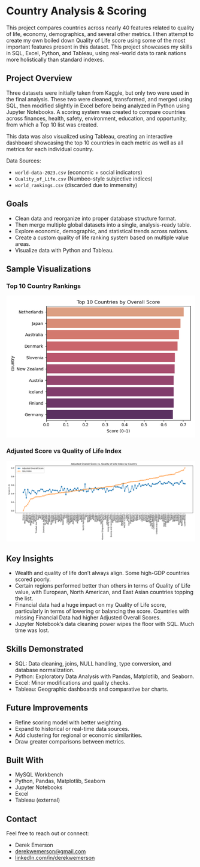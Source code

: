 # Country Analysis & Scoring

This project compares countries across nearly 40 features related to quality of life, economy, demographics, and several other metrics. I then attempt to create my own boiled down Quality of Life score using some of the most important features present in this dataset. This project showcases my skills in SQL, Excel, Python, and Tableau, using real-world data to rank nations more holistically than standard indexes.

## Project Overview

Three datasets were initially taken from Kaggle, but only two were used in the final analysis. These two were cleaned, transformed, and merged using SQL, then modified slightly in Excel before being analyzed in Python using Jupyter Notebooks. A scoring system was created to compare countries across finances, health, safety, environment, education, and opportunity, from which a Top 10 list was created. 

This data was also visualized using Tableau, creating an interactive dashboard showcasing the top 10 countries in each metric as well as all metrics for each individual country.

Data Sources:
- `world-data-2023.csv` (economic + social indicators)
- `Quality_of_Life.csv` (Numbeo-style subjective indices)
- `world_rankings.csv` (discarded due to immensity)

## Goals

- Clean data and reorganize into proper database structure format.
- Then merge multiple global datasets into a single, analysis-ready table.
- Explore economic, demographic, and statistical trends across nations.
- Create a custom quality of life ranking system based on multiple value areas.
- Visualize data with Python and Tableau.

## Sample Visualizations

### Top 10 Country Rankings
![Top 10 Bar Graph](Visuals/top10.png)

### Adjusted Score vs Quality of Life Index
![Comparison Chart](Visuals/comparison-sort-by-QoL.png)

## Key Insights

- Wealth and quality of life don’t always align. Some high-GDP countries scored poorly.
- Certain regions performed better than others in terms of Quality of Life value, with European, North American, and East Asian countries topping the list.
- Financial data had a huge impact on my Quality of Life score, particularly in terms of lowering or balancing the score. Countries with missing Financial Data had higher Adjusted Overall Scores.
- Jupyter Notebook’s data cleaning power wipes the floor with SQL. Much time was lost.

## Skills Demonstrated

- SQL: Data cleaning, joins, NULL handling, type conversion, and database normalization.
- Python: Exploratory Data Analysis with Pandas, Matplotlib, and Seaborn.
- Excel: Minor modifications and quality checks.
- Tableau: Geographic dashboards and comparative bar charts.

## Future Improvements

- Refine scoring model with better weighting.
- Expand to historical or real-time data sources.
- Add clustering for regional or economic similarities.
- Draw greater comparisons between metrics.

## Built With

- MySQL Workbench
- Python, Pandas, Matplotlib, Seaborn
- Jupyter Notebooks
- Excel
- Tableau (external)

## Contact
Feel free to reach out or connect:
- Derek Emerson
- derekwemerson@gmail.com
- [linkedIn.com/in/derekwemerson](https://www.linkedin.com/in/derekwemerson/)
